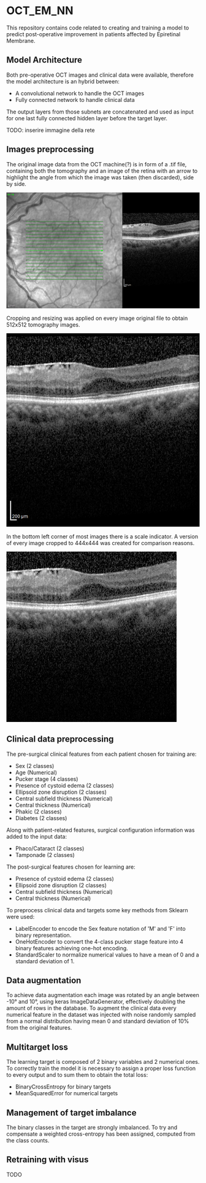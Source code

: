 # OCT_EM_NN

This repository contains code related to creating and training a model to predict post-operative improvement in patients affected by Epiretinal Membrane.

## Model Architecture 

Both pre-operative OCT images and clinical data were available, therefore the model architecture is an hybrid between:
- A convolutional network to handle the OCT images
- Fully connected network to handle clinical data

The output layers from those subnets are concatenated and used as input for one last fully connected hidden layer before the target layer.

TODO: inserire immagine della rete

## Images preprocessing

The original image data from the OCT machine(?) is in form of a .tif file, containing both the tomography and an image of the retina with an arrow to highlight the angle from which the image was taken (then discarded), side by side.

![Alt text](ReadmeIMGS/OCT.png)

Cropping and resizing was applied on every image original file to obtain 512x512 tomography images.

![Alt text](ReadmeIMGS/OCTcrop.png)

In the bottom left corner of most images there is a scale indicator. A version of every image cropped to 444x444 was created for comparison reasons.

![Alt text](ReadmeIMGS/OCTnorul.png)

## Clinical data preprocessing

The pre-surgical clinical features from each patient chosen for training are:
- Sex (2 classes)
- Age (Numerical)
- Pucker stage (4 classes)
- Presence of cystoid edema (2 classes)
- Ellipsoid zone disruption (2 classes)
- Central subfield thickness (Numerical)
- Central thickness (Numerical)
- Phakic (2 classes)
- Diabetes (2 classes)

Along with patient-related features, surgical configuration information was added to the input data:
- Phaco/Cataract (2 classes)
- Tamponade (2 classes)

The post-surgical features chosen for learning are:
- Presence of cystoid edema (2 classes)
- Ellipsoid zone disruption (2 classes)
- Central subfield thickness (Numerical)
- Central thickness (Numerical)

To preprocess clinical data and targets some key methods from Sklearn were used:
- LabelEncoder to encode the Sex feature notation of 'M' and 'F' into binary representation.
- OneHotEncoder to convert the 4-class pucker stage feature into 4 binary features achieving one-hot encoding.
- StandardScaler to normalize numerical values to have a mean of 0 and a standard deviation of 1.

## Data augmentation

To achieve data augmentation each image was rotated by an angle between -10° and 10°, using keras ImageDataGenerator, effectively doubling the amount of rows in the database. To augment the clinical data every numerical feature in the dataset was injected with noise randomly sampled from a normal distribution having mean 0 and standard deviation of 10% from the original features.

## Multitarget loss

The learning target is composed of 2 binary variables and 2 numerical ones. To correctly train the model it is necessary to assign a proper loss function to every output and to sum them to obtain the total loss:
- BinaryCrossEntropy for binary targets
- MeanSquaredError for numerical targets

## Management of target imbalance

The binary classes in the target are strongly imbalanced. To try and compensate a weighted cross-entropy has been assigned, computed from the class counts.

## Retraining with visus

TODO